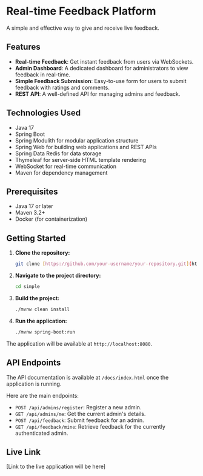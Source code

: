 # Real-time Feedback Platform

A simple and effective way to give and receive live feedback.

## Features

* **Real-time Feedback**: Get instant feedback from users via WebSockets.
* **Admin Dashboard**: A dedicated dashboard for administrators to view feedback in real-time.
* **Simple Feedback Submission**: Easy-to-use form for users to submit feedback with ratings and comments.
* **REST API**: A well-defined API for managing admins and feedback.

## Technologies Used

* Java 17
* Spring Boot
* Spring Modulith for modular application structure
* Spring Web for building web applications and REST APIs
* Spring Data Redis for data storage
* Thymeleaf for server-side HTML template rendering
* WebSocket for real-time communication
* Maven for dependency management

## Prerequisites

* Java 17 or later
* Maven 3.2+
* Docker (for containerization)

## Getting Started

1.  **Clone the repository:**
    ```bash
    git clone [https://github.com/your-username/your-repository.git](https://github.com/your-username/your-repository.git)
    ```

2.  **Navigate to the project directory:**
    ```bash
    cd simple
    ```

3.  **Build the project:**
    ```bash
    ./mvnw clean install
    ```

4.  **Run the application:**
    ```bash
    ./mvnw spring-boot:run
    ```

The application will be available at `http://localhost:8080`.

## API Endpoints

The API documentation is available at `/docs/index.html` once the application is running.

Here are the main endpoints:

* `POST /api/admins/register`: Register a new admin.
* `GET /api/admins/me`: Get the current admin's details.
* `POST /api/feedback`: Submit feedback for an admin.
* `GET /api/feedback/mine`: Retrieve feedback for the currently authenticated admin.

## Live Link

[Link to the live application will be here]
